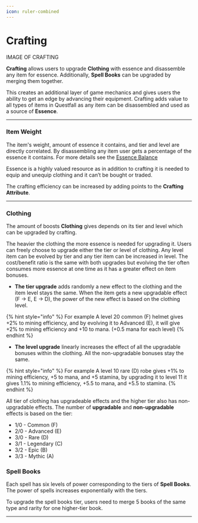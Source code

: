 ```yaml
---
icon: ruler-combined
---
```


# Crafting

IMAGE OF CRAFTING

**Crafting** allows users to upgrade **Clothing** with essence and disassemble any item for essence. Additionally, **Spell Books** can be upgraded by merging them together.

This creates an additional layer of game mechanics and gives users the ability to get an edge by advancing their equipment. Crafting adds value to all types of items in Questfall as any item can be disassembled and used as a source of **Essence**.

***

### Item Weight

The item's weight, amount of essence it contains, and tier and level are directly correlated. By disassembling any item user gets a percentage of the essence it contains. For more details see the [Essence Balance](character.md)

Essence is a highly valued resource as in addition to crafting it is needed to equip and unequip clothing and it can’t be bought or traded.

The crafting efficiency can be increased by adding points to the **Crafting Attribute**.

***

### Clothing

The amount of boosts **Clothing** gives depends on its tier and level which can be upgraded by crafting.

The heavier the clothing the more essence is needed for upgrading it. Users can freely choose to upgrade either the tier or level of clothing. Any level item can be evolved by tier and any tier item can be increased in level. The cost/benefit ratio is the same with both upgrades but evolving the tier often consumes more essence at one time as it has a greater effect on item bonuses. 

* **The tier upgrade** adds randomly a new effect to the clothing and the item level stays the same. When the item gets a new upgradable effect (F -> E, E -> D), the power of the new effect is based on the clothing level.

{% hint style="info" %}
For example A level 20 common (F) helmet gives +2% to mining efficiency, and by evolving it to Advanced (E), it will give +2% to mining efficiency and +10 to mana. (+0.5 mana for each level)
{% endhint %}

* **The level upgrade** linearly increases the effect of all the upgradable bonuses within the clothing. All the non-upgradable bonuses stay the same. 

{% hint style="info" %}
For example A level 10 rare (D) robe gives +1% to mining efficiency, +5 to mana, and +5 stamina, by upgrading it to level 11 it gives 1.1% to mining efficiency, +5.5 to mana, and +5.5 to stamina. 
{% endhint %}

All tier of clothing has upgradeable effects and the higher tier also has non-upgradable effects. The number of **upgradable** and **non-upgradable** effects is based on the tier:

*  1/0 - Common (F) 	
*  2/0 - Advanced (E) 	
*  3/0 - Rare (D) 	
*  3/1 - Legendary (C) 	
*  3/2 - Epic (B) 	
*  3/3 - Mythic (A) 	


### Spell Books

Each spell has six levels of power corresponding to the tiers of **Spell Books**. The power of spells increases exponentially with the tiers.

To upgrade the spell books tier, users need to merge 5 books of the same type and rarity for one higher-tier book.

***